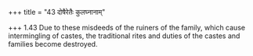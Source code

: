+++
title = "43 दोषैरेतैः कुलघ्नानाम्"

+++
1.43 Due to these misdeeds of the ruiners of the family, which cause
intermingling of castes, the traditional rites and duties of the castes
and families become destroyed.
